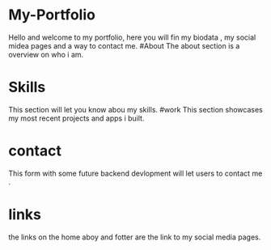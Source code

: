 # My-Portfolio
Hello and welcome to my portfolio, here you will fin my biodata , my social midea pages and a way to contact me.
#About 
The about section is a overview on who i am.
# Skills
This section will let you know abou my skills.
#work
This section showcases my most recent projects and apps i built.
# contact
This form with some future backend devlopment will let users to contact me .

# links 
the links on the home aboy and fotter are the link to my social media pages.
